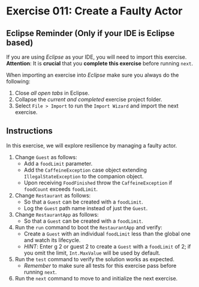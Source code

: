 # Exercise 011: Create a Faulty Actor

## Eclipse Reminder (Only if your IDE is Eclipse based)

If you are using *Eclipse* as your IDE, you will need to import this exercise. **Attention**: It is **crucial** that you **complete this exercise** before running `next`.

When importing an exercise into *Eclipse* make sure you always do the following:

1. Close *all open tabs* in Eclipse.
2. Collapse the *current and completed* exercise project folder.
3. Select `File > Import` to run the `Import Wizard` and import the next exercise.

## Instructions

In this exercise, we will explore resilience by managing a faulty actor.

1. Change `Guest` as follows:
    - Add a `foodLimit` parameter.
    - Add the `CaffeineException` case object extending `IllegalStateException` to the companion object.
    - Upon receiving `FoodFinished` throw the `CaffeineException` if `foodCount` exceeds `foodLimit`.
2. Change `Restaurant` as follows:
    - So that a `Guest` can be created with a `foodLimit`.
    - Log the `Guest` path name instead of just the `Guest`.
3. Change `RestaurantApp` as follows:
    - So that a `Guest` can be created with a `foodLimit`.
4. Run the `run` command to boot the `RestaurantApp` and verify:
    - Create a `Guest` with an individual `foodLimit` less than the global one and watch its lifecycle.
    - *HINT*: Enter g 2 or guest 2 to create a `Guest` with a `foodLimit` of 2; if you omit the limit, `Int.MaxValue` will be used by default.
5. Run the `test` command to verify the solution works as expected.
    - *Remember* to make sure all tests for this exercise pass before running `next`.
6. Run the `next` command to move to and initialize the next exercise.
